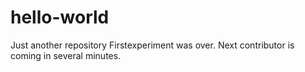 # hello-world
Just another repository
Firstexperiment was over.
Next contributor is coming in several minutes.
